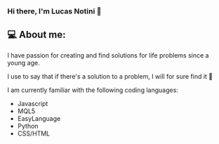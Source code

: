 ### Hi there, I'm Lucas Notini 👋

## 💻 About me:

I have passion for creating and find solutions for life problems since a young age. 

I use to say that if there's a solution to a problem, I will for sure find it :monocle_face:

I am currently familiar with the following coding languages:

- Javascript
- MQL5
- EasyLanguage
- Python
- CSS/HTML


<!--
**lucasnotini/lucasnotini** is a ✨ _special_ ✨ repository because its `README.md` (this file) appears on your GitHub profile.

Here are some ideas to get you started:

- 🔭 I’m currently working on ...
- 🌱 I’m currently learning ...
- 👯 I’m looking to collaborate on ...
- 🤔 I’m looking for help with ...
- 💬 Ask me about ...
- 📫 How to reach me: ...
- 😄 Pronouns: ...
- ⚡ Fun fact: ...
-->
